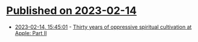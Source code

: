 # [Published on 2023-02-14](index.md)

* [2023-02-14, 15:45:01](https://news.ycombinator.com/item?id=34790963) - [Thirty years of oppressive spiritual cultivation at Apple: Part II](https://cherp.medium.com/reality-is-not-what-it-seems-at-apple-cher-scarlett-2eb3cd15d16a)
